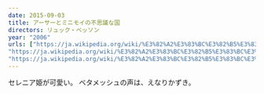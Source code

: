 ```yaml
---
date: 2015-09-03
title: アーサーとミニモイの不思議な国
directors: リュック・ベッソン
year: "2006"
urls: ["https://ja.wikipedia.org/wiki/%E3%82%A2%E3%83%BC%E3%82%B5%E3%83%BC%E3%81%A8%E3%83%9F%E3%83%8B%E3%83%A2%E3%82%A4%E3%81%AE%E4%B8%8D%E6%80%9D%E8%AD%B0%E3%81%AA%E5%9B%BD",
"https://ja.wikipedia.org/wiki/%E3%82%A2%E3%83%BC%E3%82%B5%E3%83%BC%E3%81%A8%E9%AD%94%E7%8E%8B%E3%83%9E%E3%83%AB%E3%82%BF%E3%82%B6%E3%83%BC%E3%83%AB%E3%81%AE%E9%80%86%E8%A5%B2",
"https://ja.wikipedia.org/wiki/%E3%82%A2%E3%83%BC%E3%82%B5%E3%83%BC%E3%81%A8%E3%81%B5%E3%81%9F%E3%81%A4%E3%81%AE%E4%B8%96%E7%95%8C%E3%81%AE%E6%B1%BA%E6%88%A6" ]
---
```

セレニア姫が可愛い。
ベタメッシュの声は、えなりかずき。

